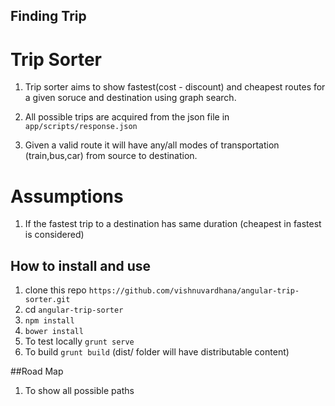 ## Finding Trip 

# Trip Sorter

1. Trip sorter aims to show fastest(cost - discount) and cheapest routes for a given soruce and destination using graph search.

2. All possible trips are acquired from the json file in `app/scripts/response.json`

3. Given a valid route it will have any/all modes of transportation (train,bus,car) from source to destination.

# Assumptions 

1. If the fastest trip to a destination has same duration (cheapest in fastest is considered)

## How to install and use

1. clone this repo `https://github.com/vishnuvardhana/angular-trip-sorter.git`
2. cd `angular-trip-sorter`
3. `npm install`
4. `bower install`
5. To test locally `grunt serve`  
6. To build  `grunt build` (dist/ folder will have distributable content)

##Road Map 

1. To show all possible paths

 



